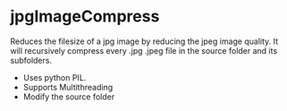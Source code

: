 # jpgImageCompress
Reduces the filesize of a jpg image by reducing the jpeg image quality. It will recursively compress every .jpg .jpeg file in the source folder and its subfolders.

* Uses python PIL.
* Supports Multithreading
* Modify the source folder
